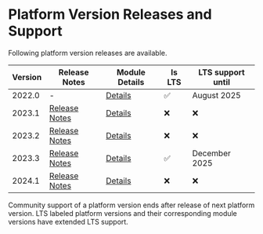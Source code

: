 # Platform Version Releases and Support

Following platform version releases are available.  

| Version | Release Notes                                  | Module Details       | Is LTS | LTS support until | 
|---------|------------------------------------------------|----------------------| ----- |-------------------|
| 2022.0  | -                                              | [Details](2022.0.md) |   ✅  | August 2025       |
| 2023.1  | [Release Notes](../03_Release_Notes/2023.1.md) | [Details](2023.1.md) |   ❌  | ❌                 |
| 2023.2  | [Release Notes](../03_Release_Notes/2023.2.md) | [Details](2023.2.md) |   ❌  | ❌                 |
| 2023.3  | [Release Notes](../03_Release_Notes/2023.3.md) | [Details](2023.3.md) |   ✅  | December 2025     |
| 2024.1  | [Release Notes](../03_Release_Notes/2024.1.md) | [Details](2024.1.md) |   ❌  | ❌                 |

Community support of a platform version ends after release of next platform version. LTS labeled platform versions and
their corresponding module versions have extended LTS support. 
